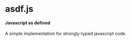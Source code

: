 asdf.js
========
#### Javascript as defined ####

A simple implementation for strongly-typed javascript code.